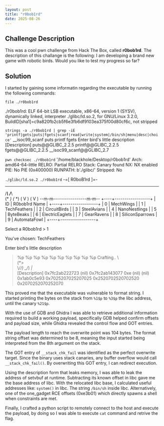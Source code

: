 ```yaml
---
layout: post
title: "r0bob1rd"
date: 2025-08-26
---
```


## Challenge Description
This was a cool pwn challenge from Hack The Box, called **r0bob1rd**. The description of this challange is the following: I am developing a brand new game with robotic birds. Would you like to test my progress so far?

## Solution
I started by gaining some informatin regarding the executable by running the following commands:

`file ./r0bob1rd`

./r0bob1rd: ELF 64-bit LSB executable, x86-64, version 1 (SYSV), dynamically linked, interpreter ./glibc/ld.so.2, for GNU/Linux 3.2.0, BuildID[sha1]=c9a820fb2cb5f6e3fb6df9103ea375f00d80cf6c, not stripped

`strings -a ./r0bob1rd | grep -iE 'printf|gets|puts|fgets|scanf|read|write|system|/bin/sh|menu|desc|choice'`
__isoc99_scanf
puts
printf
fgets
Enter bird's little description
[Description]
puts@@GLIBC_2.2.5
printf@@GLIBC_2.2.5
fgets@@GLIBC_2.2.5
__isoc99_scanf@@GLIBC_2.7

`pwn checksec ./r0bob1rd`
'/home/blackhole/Desktop/r0bob1rd'
    Arch:       amd64-64-little
    RELRO:      Partial RELRO
    Stack:      Canary found
    NX:         NX enabled
    PIE:        No PIE (0x400000)
    RUNPATH:    b'./glibc/'
    Stripped:   No

`./glibc/ld.so.2 ./r0bob1rd`
-=[ R0boB1rd ]=-
  ___                 ___
 /___\               /___\  
 (* *)               (* *) 
(  V  )             (  V  )
--m-m-----------------m-m--
+----+------------------+
| ID |   R0bob1rd Name  |
+----+------------------+
|  0 | MechWings        |
|  1 | TechFeathers     |
|  2 | CircuitBirds     |
|  3 | SteelAvians      |
|  4 | NanoNestlings    |
|  5 | ByteBeaks        |
|  6 | ElectricEaglets  |
|  7 | GearRavens       |
|  8 | SiliconSparrows  |
|  9 | AutomataFowl     |
+----+------------------+

Select a R0bob1rd > 1

You've chosen: TechFeathers

Enter bird's little description
> %p %p %p %p %p %p %p %p %p %p
Crafting..
   \\  
   (*>  
\\_//)
 \_/_)
  _|_  
[Description]
0x7fc2ab222723 (nil) 0x7fc2ab143077 0xe (nil) (nil) 0x1ab0c5e93 0x7025207025207025 0x2520702520702520 0x2070252070252070

This proved me that the executable was vulnerable to format string. I started printing the bytes on the stack from `%1$p` to `%3$p` the libc address, until the canary `%21$p`.

With the use of GDB and Ghidra I was able to retrieve additional information required to build a working payload, specifically GDB helped confirm offsets and payload size, while Ghidra revealed the control flow and GOT entries.

The payload length to reach the overwrite point was 104 bytes. The format string offset was determined to be 8, meaning the input started being interpreted from the 8th argument on the stack.

The GOT entry of `__stack_chk_fail` was identified as the perfect overwrite target. Since the binary uses stack canaries, any buffer overflow would call `__stack_chk_fail()`. By overwriting this GOT entry, I can redirect execution.

Using the description form that leaks memory, I was able to leak the address of setvbuf at runtime. Subtracting its known offset in libc gave me the base address of libc. With the relocated libc base, I calculated useful addresses like: `system()` in libc. The string `/bin/sh` inside libc. Alternatively, one of the one_gadget RCE offsets (0xe3b01) which directly spawns a shell when constraints are met.

Finally, I crafted a python script to remotely connect to the host and execute the payload, by doing so I was able to execute `cat` command and retrive the flag.